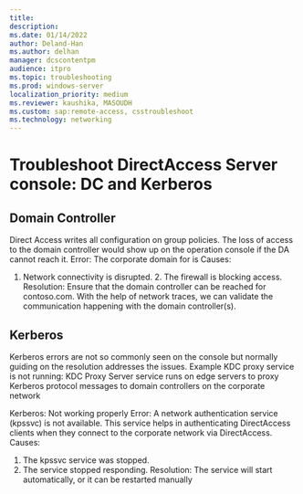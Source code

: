 ```yaml
---
title: 
description: 
ms.date: 01/14/2022
author: Deland-Han
ms.author: delhan
manager: dcscontentpm
audience: itpro
ms.topic: troubleshooting
ms.prod: windows-server
localization_priority: medium
ms.reviewer: kaushika, MASOUDH
ms.custom: sap:remote-access, csstroubleshoot
ms.technology: networking
---
```

# Troubleshoot DirectAccess Server console: DC and Kerberos

## Domain Controller
Direct Access writes all configuration on group policies. The loss of access to the domain controller would show up on the operation console if the DA cannot reach it. 
Error: 
The corporate domain for is 
Causes: 
1.	Network connectivity is disrupted. 
       2.    The firewall is blocking access. 
Resolution: 
Ensure that the domain controller can be reached for contoso.com. 
With the help of network traces, we can validate the communication happening with the domain controller(s).

## Kerberos

Kerberos errors are not so commonly seen on the console but normally guiding on the resolution addresses the issues. 
Example KDC proxy service is not running: 
KDC Proxy Server service runs on edge servers to proxy Kerberos protocol messages to domain controllers on the corporate network 
 
Kerberos: Not working properly 
Error: 
A network authentication service (kpssvc) is not available. This service helps in authenticating DirectAccess clients when they connect to the corporate network via DirectAccess. 
Causes: 
1. The kpssvc service was stopped. 
2. The service stopped responding. 
Resolution: 
The service will start automatically, or it can be restarted manually
